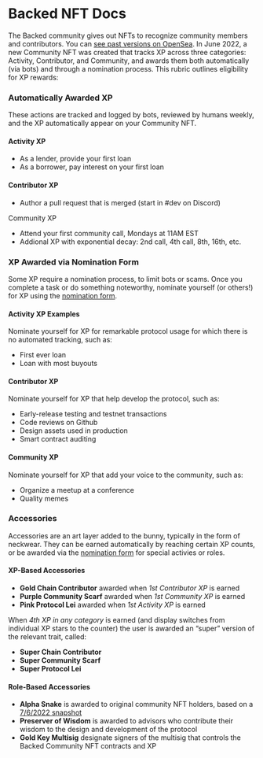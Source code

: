 # Backed NFT Docs

The Backed community gives out NFTs to recognize community members and contributors. You can [see past versions on OpenSea](https://opensea.io/collection/nft-pawn-shop-community-nfts). In June 2022, a new Community NFT was created that tracks XP across three categories: Activity, Contributor, and Community, and awards them both automatically (via bots) and through a nomination process. This rubric outlines eligibility for XP rewards:

<div id="section-automatically-awarded-xp">

### Automatically Awarded XP

These actions are tracked and logged by bots, reviewed by humans weekly, and the XP automatically appear on your Community NFT.

<div class="content-activity">

#### Activity XP

- As a lender, provide your first loan
- As a borrower, pay interest on your first loan
</div>

<div class="content-contributor">

#### Contributor XP

- Author a pull request that is merged (start in #dev on Discord)
</div>

<div class="content-community>

#### Community XP

- Attend your first community call, Mondays at 11AM EST
- Addional XP with exponential decay: 2nd call, 4th call, 8th, 16th, etc.
</div>
</div>

<div id="section-nominated-xp">

### XP Awarded via Nomination Form

Some XP require a nomination process, to limit bots or scams. Once you complete a task or do something noteworthy, nominate yourself (or others!) for XP using the [nomination form](https://docs.google.com/forms/d/e/1FAIpQLSd5jfpa7okOGHU6WgIhqCtg_ImndrivZtVq3-Vk5OBmhCeY-Q/viewform).

<div class="content-activity">

#### Activity XP Examples

Nominate yourself for XP for remarkable protocol usage for which there is no automated tracking, such as:

- First ever loan
- Loan with most buyouts
</div>

<div class="content-contributor">

#### Contributor XP

Nominate yourself for XP that help develop the protocol, such as:

- Early-release testing and testnet transactions
- Code reviews on Github
- Design assets used in production
- Smart contract auditing
</div>

<div class="content-community">

#### Community XP

Nominate yourself for XP that add your voice to the community, such as:

- Organize a meetup at a conference
- Quality memes
</div>
</div>

### Accessories

Accessories are an art layer added to the bunny, typically in the form of neckwear. They can be earned automatically by reaching certain XP counts, or be awarded via the [nomination form](https://docs.google.com/forms/d/e/1FAIpQLSd5jfpa7okOGHU6WgIhqCtg_ImndrivZtVq3-Vk5OBmhCeY-Q/viewform) for special activies or roles.

#### XP-Based Accessories

- **Gold Chain Contributor** awarded when _1st Contributor XP_ is earned
- **Purple Community Scarf** awarded when _1st Community XP_ is earned
- **Pink Protocol Lei** awarded when _1st Activity XP_ is earned

When _4th XP in any category_ is earned (and display switches from individual XP stars to the counter) the user is awarded an “super” version of the relevant trait, called:

- **Super Chain Contributor**
- **Super Community Scarf**
- **Super Protocol Lei**

#### Role-Based Accessories

- **Alpha Snake** is awarded to original community NFT holders, based on a [7/6/2022 snapshot](https://gist.github.com/wilsoncusack/4e65c36abd1ae623f6375ed7aafbfcac)
- **Preserver of Wisdom** is awarded to advisors who contribute their wisdom to the design and development of the protocol
- **Gold Key Multisig** designate signers of the multisig that controls the Backed Community NFT contracts and XP
